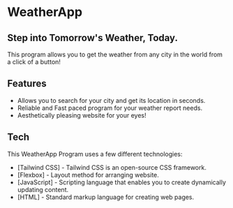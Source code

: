 # WeatherApp
## Step into Tomorrow's Weather, Today.

This program allows you to get the weather from any city in the world from a click of a button!

## Features

- Allows you to search for your city and get its location in seconds.
- Reliable and Fast paced program for your weather report needs.
- Aesthetically pleasing website for your eyes!

## Tech
This WeatherApp Program uses a few different technologies:
- [Tailwind CSS] - Tailwind CSS is an open-source CSS framework.
- [Flexbox] - Layout method for arranging website. 
- [JavaScript] - Scripting language that enables you to create dynamically updating content.
- [HTML] - Standard markup language for creating web pages.

